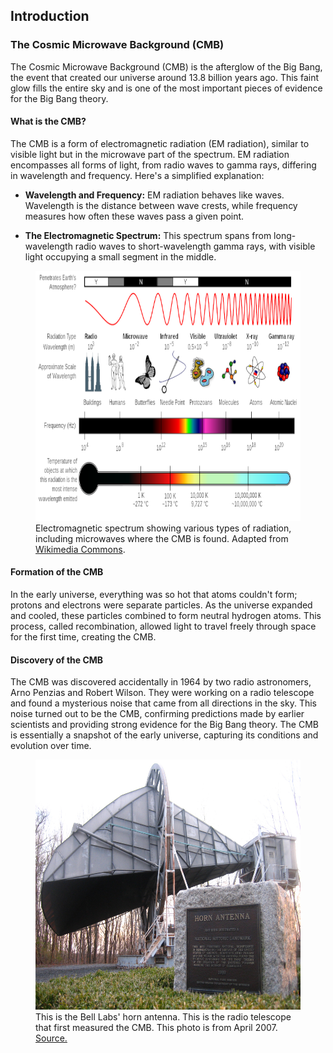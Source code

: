 ## Introduction

### The Cosmic Microwave Background (CMB)

The Cosmic Microwave Background (CMB) is the afterglow of the Big Bang, the event that created our universe around 13.8 billion years ago. This faint glow fills the entire sky and is one of the most important pieces of evidence for the Big Bang theory.

#### What is the CMB?

The CMB is a form of electromagnetic radiation (EM radiation), similar to visible light but in the microwave part of the spectrum. EM radiation encompasses all forms of light, from radio waves to gamma rays, differing in wavelength and frequency. Here's a simplified explanation:

- **Wavelength and Frequency:** EM radiation behaves like waves. Wavelength is the distance between wave crests, while frequency measures how often these waves pass a given point.

- **The Electromagnetic Spectrum:** This spectrum spans from long-wavelength radio waves to short-wavelength gamma rays, with visible light occupying a small segment in the middle.

<figure>
<img src="media/em_spectrum.png" height="400"/>
<figcaption>Electromagnetic spectrum showing various types of radiation, including microwaves where the CMB is found. Adapted from <a href="https://commons.wikimedia.org/wiki/File:Electromagnetic-Spectrum.png">Wikimedia Commons</a>.</figcaption>
</figure>

#### Formation of the CMB

In the early universe, everything was so hot that atoms couldn't form; protons and electrons were separate particles. As the universe expanded and cooled, these particles combined to form neutral hydrogen atoms. This process, called recombination, allowed light to travel freely through space for the first time, creating the CMB.

#### Discovery of the CMB

The CMB was discovered accidentally in 1964 by two radio astronomers, Arno Penzias and Robert Wilson. They were working on a radio telescope and found a mysterious noise that came from all directions in the sky. This noise turned out to be the CMB, confirming predictions made by earlier scientists and providing strong evidence for the Big Bang theory. The CMB is essentially a snapshot of the early universe, capturing its conditions and evolution over time.

<figure>
<img src="media/horn.jpg" height="400"/>
<figcaption>This is the Bell Labs' horn antenna. This is the radio telescope that first measured the CMB. This photo is from April 2007. <a href="https://commons.wikimedia.org/wiki/File:Bell_Labs_Horn_Antenna_Crawford_Hill_NJ.jpg">Source.</a></figcaption>
</figure>